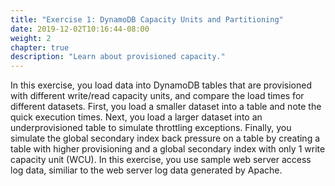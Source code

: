 ```yaml
---
title: "Exercise 1: DynamoDB Capacity Units and Partitioning"
date: 2019-12-02T10:16:44-08:00
weight: 2
chapter: true
description: "Learn about provisioned capacity."
---
```



In this exercise, you load data into DynamoDB tables that are provisioned with different write/read capacity units, and compare the load times for different datasets. First, you load a smaller dataset into a table and note the quick execution times. Next, you load a larger dataset into an underprovisioned table to simulate throttling exceptions. Finally, you simulate the global secondary index back pressure on a table by creating a table with higher provisioning and a global secondary index with only 1 write capacity unit (WCU). In this exercise, you use sample web server access log data, similiar to the web server log data generated by Apache.
